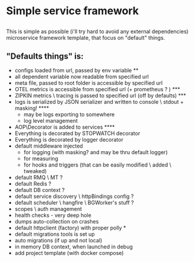 # Simple service framework

##

This is simple as possible (i'll try hard to avoid any external dependencies) microservice framework template, that focus on "default" things.

## "Defaults things" is:

* configs loaded from url, passed by env variable **
* all dependent variable now readable from specified url
* meta file, passed to root folder is accessible by specified url
* OTEL metrics is accessible from specified url (+ prometheus ? ) ***
* ZIPKIN metrics \ tracing is passed to specified url (off by defaults) ***
* logs is serialized by JSON serializer and written to console \ stdout + masking! ****
  - may be logs exporting to somewhere
  - log level management
* AOP\Decorator is added to services ****
* Everything is decorated by STOPWATCH decorator
* Everything is decorated by logger decorator
* default middleware injected
  - for logging (with masking? and may be thru default logger)
  - for measuring
  - for hooks and triggers (that can be easily modified \ added \ tweaked)
* default RMQ \ MT ?
* default Redis ?
* default DB context ?
* default service discovery \ httpBindings config ?
* default scheduler \ hangfire \ BGWorker's stuff ?
* scopes \ auth management
* health checks - very deep hole
* dumps auto-collection on crashes
* default httpclient (factory) with proper polly *
* default migrations tools is set up
* auto migrations (if up and not local)
* in memory DB context, when launched in debug
* add project template (with docker compose)